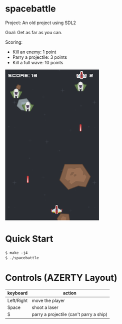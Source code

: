 # spacebattle
Project:  An old project using SDL2

Goal: Get as far as you can.

Scoring:
- Kill an enemy: 1 point
- Parry a projectile: 3 points
- Kill a full wave: 10 points

![SpaceBattle](spacebattle-image.png)

# Quick Start

```console
$ make -j4
$ ./spacebattle
```

# Controls (AZERTY Layout)

| keyboard   | action                                  |
|------------|-----------------------------------------|
| Left/Right | move the player                         |
| Space      | shoot a laser                           |
| S          | parry a projectile (can't parry a ship) |
